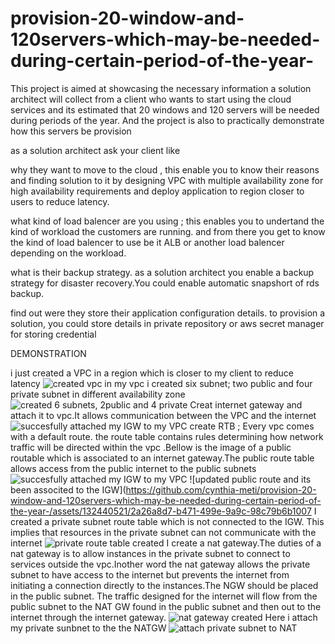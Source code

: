 # provision-20-window-and-120servers-which-may-be-needed-during-certain-period-of-the-year-

This project is aimed  at showcasing the necessary  information a solution architect  will collect from a client who wants to  start using the cloud services  and its estimated that 20 windows and 120 servers will be needed during periods of  the year. And the project is also to practically demonstrate how this servers be provision


as a solution architect ask your client like

why they want to move to the cloud , this enable you to  know their reasons and finding solution to it by designing VPC with multiple availability zone for high availability requirements and deploy application to region closer to users to reduce latency.

what kind of load balencer are you using ; this enables you to undertand the kind of workload the customers are running. and from there you get to know the kind of load balencer to use be it  ALB or another load balencer depending on the workload.

what is their backup strategy.  as a solution architect you enable a backup strategy for disaster recovery.You could enable automatic snapshort of rds backup.

 find out were they store their application configuration details. to provision a solution, you could store details in private repository or aws secret manager for storing credential

DEMONSTRATION

i just created a VPC in a region which is closer to my client to reduce latency
![created vpc](https://github.com/cynthia-meti/provision-20-window-and-120servers-which-may-be-needed-during-certain-period-of-the-year-/assets/132440521/1afe6801-662f-42c1-a1c7-ba86f2bf61c6)
 in my vpc i created six subnet; two public and four private subnet in different availability zone 
 ![created 6 subnets, 2public and 4 private](https://github.com/cynthia-meti/provision-20-window-and-120servers-which-may-be-needed-during-certain-period-of-the-year-/assets/132440521/026bbe04-b16b-4544-9018-f903cd5ad351)
Creat internet gateway and attach it to vpc.It allows communication between the VPC and the internet  
![succesfully attached my IGW to my VPC](https://github.com/cynthia-meti/provision-20-window-and-120servers-which-may-be-needed-during-certain-period-of-the-year-/assets/132440521/4e8d9d9a-8cad-46bb-8a54-2b6674e23040)
create RTB ; Every vpc comes with a default route. the route table contains rules determining how network traffic will be directed within the vpc
.Bellow is the image of a public routable which is associated to an internet gateway.The public route table allows access from the public internet to the public subnets
![succesfully attached my IGW to my VPC](https://github.com/cynthia-meti/provision-20-window-and-120servers-which-may-be-needed-during-certain-period-of-the-year-/assets/132440521/6fdae2c5-387a-4e04-b80d-e7559d5e706a)
 ![updated public route and its been associted to the IGW](https://github.com/cynthia-meti/provision-20-window-and-120servers-which-may-be-needed-during-certain-period-of-the-year-/assets/132440521/2a26a8d7-b471-499e-9a9c-98c79b6b1007
I created a private subnet route table which is not connected  to the IGW. This implies that resources in the private subnet can not communicate with the internet
![private route table created](https://github.com/cynthia-meti/provision-20-window-and-120servers-which-may-be-needed-during-certain-period-of-the-year-/assets/132440521/f23fb51d-b7f7-4e52-be67-04a1329c9f00)
I create a nat gateway.The duties of a nat gateway is to allow instances in the private subnet to connect to services outside the vpc.Inother word the nat gateway allows the private subnet to have access to the internet but prevents the internet from initiating a connection directly to the instances.The NGW should be placed in the public subnet. The traffic designed for the  internet will flow from the public subnet to the NAT GW found in the  public subnet and then out to the internet through the internet gateway.
![nat gateway created](https://github.com/cynthia-meti/provision-20-window-and-120servers-which-may-be-needed-during-certain-period-of-the-year-/assets/132440521/2602fb2b-e5ef-40d5-990d-0e251d7b2df9)
Here i attach my private sunbnet to the the NATGW
![attach private subnet to NAT](https://github.com/cynthia-meti/provision-20-window-and-120servers-which-may-be-needed-during-certain-period-of-the-year-/assets/132440521/2d710da2-9424-4078-bbe4-61d458e84758)
